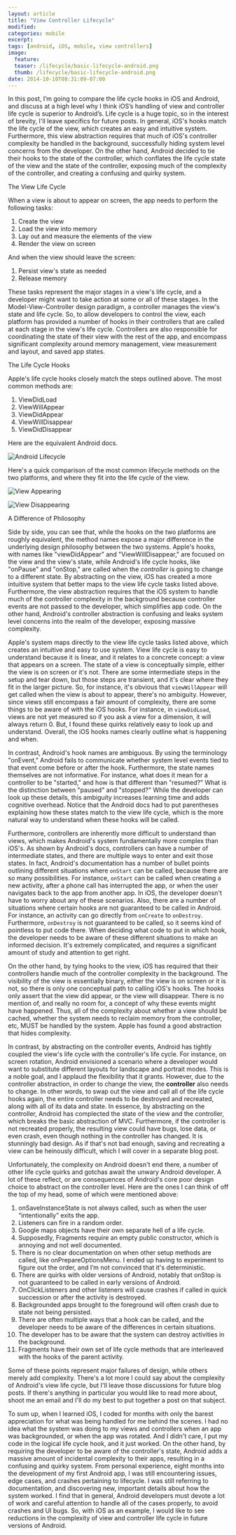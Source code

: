 ```yaml
---
layout: article
title: "View Controller Lifecycle"
modified:
categories: mobile
excerpt:
tags: [android, iOS, mobile, view controllers]
image:
  feature:
  teaser: /lifecycle/basic-lifecycle-android.png
  thumb: /lifecycle/basic-lifecycle-android.png
date: 2014-10-10T08:31:09-07:00
---
```


 In this post, I’m going to compare the life cycle hooks in iOS and Android, and discuss at a high level why I think iOS’s handling of view and controller life cycle is superior to Android’s.  Life cycle is a huge topic, so in the interest of brevity, I'll leave specifics for future posts.  In general, iOS's hooks match the life cycle of the view, which creates an easy and intuitive system.  Furthermore, this view abstraction requires that much of iOS's controller complexity be handled in the background, successfully hiding system level concerns from the developer. On the other hand, Android decided to tie their hooks to the state of the controller, which conflates the life cycle state of the view and the state of the controller, exposing much of the complexity of the controller, and creating a confusing and quirky system.  

The View Life Cycle

When a view is about to appear on screen, the app needs to perform the following tasks:

1. Create the view
2. Load the view into memory
3. Lay out and measure the elements of the view
4. Render the view on screen

And when the view should leave the screen:

1. Persist view's state as needed
2. Release memory

These tasks represent the major stages in a view's life cycle, and a developer might want to take action at some or all of these stages.  In the Model-View-Controller design paradigm, a controller manages the view's state and life cycle. So, to allow developers to control the view, each platform has provided a number of hooks in their controllers that are called at each stage in the view's life cycle. Controllers are also responsible for coordinating the state of their view with the rest of the app, and encompass significant complexity around memory management, view measurement and layout, and saved app states. 

The Life Cycle Hooks

Apple's life cycle hooks closely match the steps outlined above.  The most common methods are:

1. ViewDidLoad
2. ViewWillAppear
3. ViewDidAppear
4. ViewWillDisappear
5. ViewDidDisappear

Here are the equivalent Android docs.  

![Android Lifecycle](/images/lifecycle/basic-lifecycle-android.png)

Here's a quick comparison of the most common lifecycle methods on the two platforms, and where they fit into the life cycle of the view.  

![View Appearing](/images/lifecycle/view-controller-appear.png)

![View Disappearing](/images/lifecycle/view-controller-disappear.png)

A Difference of Philosophy

Side by side, you can see that, while the hooks on the two platforms are roughly equivalent, the method names expose a major difference in the underlying design philosophy between the two systems.  Apple's hooks, with names like "viewDidAppear" and "ViewWillDisappear," are focused on the view and the view's state, while Android's life cycle hooks, like "onPause" and "onStop," are called when the *controller* is going to change to a different state. By abstracting on the view, iOS has created a more intuitive system that better maps to the view life cycle tasks listed above.  Furthermore, the view abstraction requires that the iOS system to handle much of the controller complexity in the background because controller events are not passed to the developer, which simplifies app code.  On the other hand,  Android's controller abstraction is confusing and leaks system level concerns into the realm of the developer, exposing massive complexity.  

Apple's system maps directly to the view life cycle tasks listed above, which creates an intuitive and easy to use system.  View life cycle is easy to understand because it is linear, and it relates to a concrete concept: a view that appears on a screen.  The state of a view is conceptually simple, either the view is on screen or it's not.  There are some intermediate steps in the setup and tear down, but those steps are transient, and it's clear where they fit in the larger picture.  So, for instance, it's obvious that `viewWillAppear` will get called when the view is about to appear, there's no ambiguity.  However, since views still encompass a fair amount of complexity, there are some things to be aware of with the iOS hooks.  For instance, in `viewDidLoad`, views are not yet measured so if you ask a view for a dimension, it will always return 0.  But, I found these quirks relatively easy to look up and understand.  Overall, the iOS hooks names clearly outline what is happening and when.

In contrast, Android's hook names are ambiguous.  By using the terminology "onEvent," Android fails to communicate whether system level events tied to that event come before or after the hook.  Furthermore, the state names themselves are not informative.  For instance, what does it mean for a controller to be "started," and how is that different than "resumed?"  What is the distinction between "paused" and "stopped?"  While the developer can look up these details, this ambiguity increases learning time and adds cognitive overhead.  Notice that the Android docs had to put parentheses explaining how these states match to the view life cycle, which is the more natural way to understand when these hooks will be called.  

Furthermore, controllers are inherently more difficult to understand than views, which makes Android's system fundamentally more complex than iOS's.  As shown by Android's docs, controllers can have a number of intermediate states, and there are multiple ways to enter and exit those states.  In fact, Android's documentation has a number of bullet points outlining different situations where `onStart` can be called, because there are so many possibilities.  For instance, `onStart` can be called when creating a new activity, after a phone call has interrupted the app, or when the user navigates back to the app from another app.  In iOS, the developer doesn't have to worry about any of these scenarios.  Also, there are a number of situations where certain hooks are not guaranteed to be called in Android.  For instance, an activity can go directly from `onCreate` to `onDestroy`.  Furthermore, `onDestroy` is not guaranteed to be called, so it seems kind of pointless to put code there.  When deciding what code to put in which hook, the developer needs to be aware of these different situations to make an informed decision.  It's extremely complicated, and requires a significant amount of study and attention to get right. 

On the other hand, by tying hooks to the view, iOS has required that their controllers handle much of the controller complexity in the background.  The visibility of the view is essentially binary, either the view is on screen or it is not, so there is only one conceptual path to calling iOS's hooks.  The hooks only assert that the view did appear, or the view will disappear.  There is no mention of, and really no room for, a concept of why these events might have happened.  Thus, all of the complexity about whether a view should be cached, whether the system needs to reclaim memory from the controller, etc, MUST be handled by the system.  Apple has found a good abstraction that hides complexity.  

In contrast, by abstracting on the controller events, Android has tightly coupled the view's life cycle with the controller's life cycle.  For instance, on screen rotation, Android envisioned a scenario where a developer would want to substitute different layouts for landscape and portrait modes.  This is a noble goal, and I applaud the flexibility that it grants.  However, due to the controller abstraction, in order to change the view, the **controller** also needs to change.  In other words, to swap out the view and call all of the life cycle hooks again, the entire controller needs to be destroyed and recreated, along with all of its data and state.  In essence, by abstracting on the controller, Android has complected the state of the view and the controller, which breaks the basic abstraction of MVC.   Furthermore, if the controller is not recreated properly, the resulting view could have bugs, lose data, or even crash, even though nothing in the controller has changed.  It is stunningly bad design.   As if that's not bad enough, saving and recreating a view can be heinously difficult, which I will cover in a separate blog post.  

Unfortunately, the complexity on Android doesn't end there, a number of other life cycle quirks and gotchas await the unwary Android developer.  A lot of these reflect, or are consequences of Android's core poor design choice to abstract on the controller level.  Here are the ones I can think of off the top of my head, some of which were mentioned above:

1. onSaveInstanceState is not always called, such as when the user “intentionally” exits the app.
2. Listeners can fire in a random order.
3. Google maps objects have their own separate hell of a life cycle.  
4. Supposedly, Fragments require an empty public constructor, which is annoying and not well documented.  
5. There is no clear documentation on when other setup methods are called, like onPrepareOptionsMenu.  I ended up having to experiment to figure out the order, and I’m not convinced that it's deterministic.
6. There are quirks with older versions of Android, notably that onStop is not guaranteed to be called in early versions of Android.
7. OnClickListeners and other listeners will cause crashes if called in quick succession or after the activity is destroyed.
8. Backgrounded apps brought to the foreground will often crash due to state not being persisted.  
9. There are often multiple ways that a hook can be called, and the developer needs to be aware of the differences in certain situations. 
10. The developer has to be aware that the system can destroy activities in the background.  
11. Fragments have their own set of life cycle methods that are interleaved with the hooks of the parent activity.  

Some of these points represent major failures of design, while others merely add complexity.  There's a lot more I could say about the complexity of Android's view life cycle, but I'll leave those discussions for future blog posts.  If there's anything in particular you would like to read more about, shoot me an email and I'll do my best to put together a post on that subject.  

To sum up, when I learned iOS, I coded for months with only the barest appreciation for what was being handled for me behind the scenes.  I had no idea what the system was doing to my views and controllers when an app was backgrounded, or when the app was rotated.  And I didn't care, I put my code in the logical life cycle hook, and it just worked.  On the other hand, by requiring the developer to be aware of the controller's state, Android adds a massive amount of incidental complexity to their apps, resulting in a confusing and quirky system.  From personal experience, eight months into the development of my first Android app, I was still encountering issues, edge cases, and crashes pertaining to lifecycle. I was still referring to documentation, and discovering new, important details about how the system worked.  I find that in general, Android developers must devote a lot of work and careful attention to handle all of the cases properly, to avoid crashes and UI bugs. So, with iOS as an example, I would like to see reductions in the complexity of view and controller life cycle in future versions of Android.  


